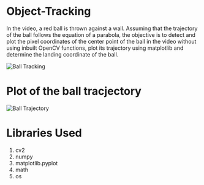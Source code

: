 # Object-Tracking

In the video, a red ball is thrown against a wall. Assuming that the trajectory of the ball follows the equation of a parabola, the objective is to detect and plot the pixel coordinates of the center point of the ball in the video without using inbuilt OpenCV functions, plot its trajectory using matplotlib and determine the landing coordinate of the ball.

![Ball Tracking](https://github.com/chaitkul/Object-Tracking/assets/127642282/8efd3227-acbc-49a7-b167-bcc75720d3f3)

# Plot of the ball tracjectory

![Ball Trajectory](https://github.com/chaitkul/Object-Tracking/assets/127642282/3b49c7c3-e9a8-4491-a2db-2a5f7113ebd1)

# Libraries Used

1. cv2
2. numpy
3. matplotlib.pyplot
4. math
5. os



